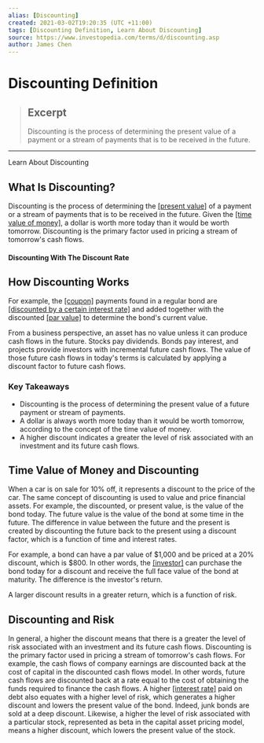 ```yaml
---
alias: [Discounting]
created: 2021-03-02T19:20:35 (UTC +11:00)
tags: [Discounting Definition, Learn About Discounting]
source: https://www.investopedia.com/terms/d/discounting.asp
author: James Chen
---
```


# Discounting Definition

> ## Excerpt
> Discounting is the process of determining the present value of a payment or a stream of payments that is to be received in the future.

---

Learn About Discounting
## What Is Discounting?

Discounting is the process of determining the [[present value]](https://www.investopedia.com/terms/p/presentvalue.asp) of a payment or a stream of payments that is to be received in the future. Given the [[time value of money]](https://www.investopedia.com/terms/t/timevalueofmoney.asp), a dollar is worth more today than it would be worth tomorrow. Discounting is the primary factor used in pricing a stream of tomorrow's cash flows.

#### Discounting With The Discount Rate

## How Discounting Works

For example, the [[coupon]](https://www.investopedia.com/terms/c/coupon.asp) payments found in a regular bond are [[discounted by a certain interest rate]](https://www.investopedia.com/terms/1/1-10net30.asp) and added together with the discounted [[par value]](https://www.investopedia.com/terms/p/parvalue.asp) to determine the bond's current value.

From a business perspective, an asset has no value unless it can produce cash flows in the future. Stocks pay dividends. Bonds pay interest, and projects provide investors with incremental future cash flows. The value of those future cash flows in today's terms is calculated by applying a discount factor to future cash flows.

### Key Takeaways

-   Discounting is the process of determining the present value of a future payment or stream of payments.
-   A dollar is always worth more today than it would be worth tomorrow, according to the concept of the time value of money.
-   A higher discount indicates a greater the level of risk associated with an investment and its future cash flows.

## Time Value of Money and Discounting

When a car is on sale for 10% off, it represents a discount to the price of the car. The same concept of discounting is used to value and price financial assets. For example, the discounted, or present value, is the value of the bond today. The future value is the value of the bond at some time in the future. The difference in value between the future and the present is created by discounting the future back to the present using a discount factor, which is a function of time and interest rates.

For example, a bond can have a par value of $1,000 and be priced at a 20% discount, which is $800. In other words, the [[investor]](https://www.investopedia.com/terms/i/investor.asp) can purchase the bond today for a discount and receive the full face value of the bond at maturity. The difference is the investor's return.

A larger discount results in a greater return, which is a function of risk.

## Discounting and Risk

In general, a higher the discount means that there is a greater the level of risk associated with an investment and its future cash flows. Discounting is the primary factor used in pricing a stream of tomorrow's cash flows. For example, the cash flows of company earnings are discounted back at the cost of capital in the discounted cash flows model. In other words, future cash flows are discounted back at a rate equal to the cost of obtaining the funds required to finance the cash flows. A higher [[interest rate]](https://www.investopedia.com/terms/i/interestrate.asp) paid on debt also equates with a higher level of risk, which generates a higher discount and lowers the present value of the bond. Indeed, junk bonds are sold at a deep discount. Likewise, a higher the level of risk associated with a particular stock, represented as beta in the capital asset pricing model, means a higher discount, which lowers the present value of the stock.
